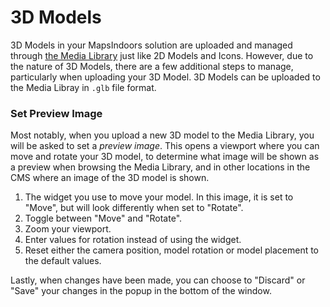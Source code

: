 # 3D Models

3D Models in your MapsIndoors solution are uploaded and managed through [the Media Library](https://docs.mapsindoors.com/cms-media-library) just like 2D Models and Icons. However, due to the nature of 3D Models, there are a few additional steps to manage, particularly when uploading your 3D Model. 3D Models can be uploaded to the Media Libray in `.glb` file format.

### Set Preview Image​ <a href="#set-preview-image" id="set-preview-image"></a>

Most notably, when you upload a new 3D model to the Media Library, you will be asked to set a _preview image_. This opens a viewport where you can move and rotate your 3D model, to determine what image will be shown as a preview when browsing the Media Library, and in other locations in the CMS where an image of the 3D model is shown.

1. The widget you use to move your model. In this image, it is set to "Move", but will look differently when set to "Rotate".
2. Toggle between "Move" and "Rotate".
3. Zoom your viewport.
4. Enter values for rotation instead of using the widget.
5. Reset either the camera position, model rotation or model placement to the default values.

Lastly, when changes have been made, you can choose to "Discard" or "Save" your changes in the popup in the bottom of the window.
